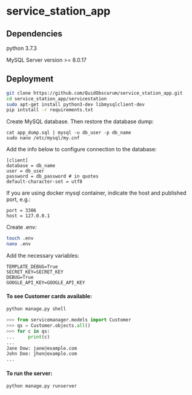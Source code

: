 # service_station_app
## Dependencies

python 3.7.3

MySQL Server version >= 8.0.17

## Deployment

```bash
git clone https://github.com/QuidObscurum/service_station_app.git
cd service_station_app/servicestation
sudo apt-get install python3-dev libmysqlclient-dev
pip intstall -r requirements.txt
```

Create MySQL database. Then restore the database dump:

```
cat app_dump.sql | mysql -u db_user -p db_name
sudo nano /etc/mysql/my.cnf
```

Add the info below to configure connection to the database:

```
[client]
database = db_name
user = db_user
password = db_password # in quotes
default-character-set = utf8
```

If you are using docker mysql container, indicate the host and published port, e.g.:

```
port = 3306
host = 127.0.0.1
```

Create .env:

```bash
touch .env
nano .env
```

Add the necessary variables:

```
TEMPLATE_DEBUG=True
SECRET_KEY=SECRET_KEY
DEBUG=True
GOOGLE_API_KEY=GOOGLE_API_KEY
```


#### To see Customer cards available:

```bash
python manage.py shell
```
```Python console
>>> from servicemanager.models import Customer
>>> qs = Customer.objects.all()
>>> for c in qs:
...     print(c)
... 
Jane Dow: jane@example.com
John Doe: jhon@example.com
...
```

#### To run the server:

```bash
python manage.py runserver
```
